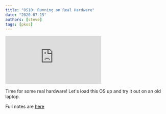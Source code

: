 ```yaml
---
title: "OS10: Running on Real Hardware"
date: "2020-07-15"
authors: [steve]
tags: [pkos]
---
```


<iframe className="youtube-video-player" src="https://www.youtube.com/embed/-V-eKSKwexs" title="YouTube video player" frameBorder="0" allow="accelerometer; autoplay; clipboard-write; encrypted-media; gyroscope; picture-in-picture" allowFullScreen></iframe>

Time for some real hardware! Let's load this OS up and try it out on an old laptop.

Full notes are [here](/docs/pkos/os10)